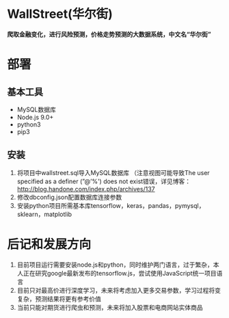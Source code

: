 # WallStreet(华尔街)
**爬取金融变化，进行风险预测，价格走势预测的大数据系统，中文名“华尔街”**

# 部署

## 基本工具
- MySQL数据库
- Node.js 9.0+
- python3
- pip3

## 安装
1. 将项目中wallstreet.sql导入MySQL数据库
（注意视图可能导致The user specified as a definer (”@’%') does not exist错误，详见博客：http://blog.handone.com/index.php/archives/137
2. 修改dbconfig.json配置数据库连接参数
3. 安装python项目所需基本库tensorflow，keras，pandas，pymysql，sklearn，matplotlib

# 后记和发展方向
1. 目前项目运行需要安装node.js和python，同时维护两门语言，过于繁杂，本人正在研究google最新发布的tensorflow.js，尝试使用JavaScript统一项目语言
2. 目前只对最高价进行深度学习，未来将考虑加入更多交易参数，学习过程将变复杂，预测结果将更有参考价值
3. 当前只能对期货进行爬虫和预测，未来将加入股票和电商网站实体商品
